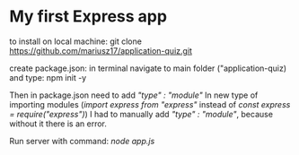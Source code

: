 # My first Express app

to install on local machine:
git clone https://github.com/mariusz17/application-quiz.git

create package.json:
in terminal navigate to main folder ("application-quiz) and type: npm init -y

Then in package.json need to add _"type" : "module"_
In new type of importing modules (_import express from "express"_ instead of _const express = require("express")_) I had to manually add _"type" : "module"_, because without it there is an error.

Run server with command: _node app.js_
